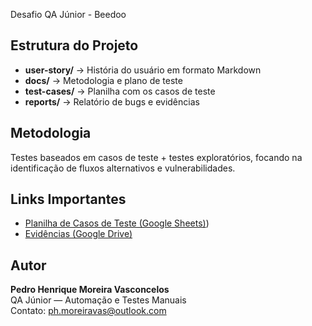 Desafio QA Júnior - Beedoo
 
## Estrutura do Projeto
- **user-story/** → História do usuário em formato Markdown  
- **docs/** → Metodologia e plano de teste  
- **test-cases/** → Planilha com os casos de teste  
- **reports/** → Relatório de bugs e evidências  
 
## Metodologia
Testes baseados em casos de teste + testes exploratórios, focando na identificação de fluxos alternativos e vulnerabilidades.
 
## Links Importantes
- [Planilha de Casos de Teste (Google Sheets)](https://docs.google.com/spreadsheets/d/1XeRlq_syPPG3hIelc3BLAJZtBmWinPdHUX5neZoBm8w/edit?usp=sharing))
- [Evidências (Google Drive)](https://drive.google.com/drive/folders/xxxxx)
 
## Autor
**Pedro Henrique Moreira Vasconcelos**  
QA Júnior — Automação e Testes Manuais  
Contato: ph.moreiravas@outlook.com
